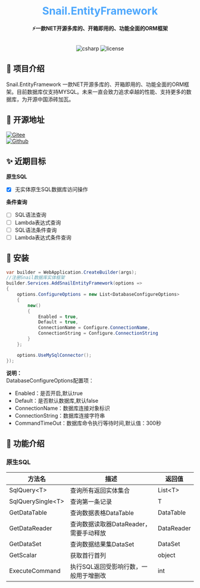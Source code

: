 <div align="center">
	<h1 align="center" style="color:#4da7fd"><b>Snail.EntityFramework</b></h1>
</div>
<div align="center">
<span align="center" style="font-weight:bold" >⚡一款NET开源多库的、开箱即用的、功能全面的ORM框架</span>
</div>
<br>
<p align="center">
<img alt="csharp" src="https://img.shields.io/badge/language-csharp-brightgreen.svg">
<img alt="license" src="https://img.shields.io/badge/license-MIT-blue.svg">
</p>

## 🚩 项目介绍
Snail.EntityFramework 一款NET开源多库的、开箱即用的、功能全面的ORM框架。目前数据库仅支持MYSQL。未来一直会致力追求卓越的性能、支持更多的数据库，为开源中国添砖加瓦。

## 🏅 开源地址
[![Gitee](https://shields.io/badge/Gitee-https://gitee.com/weile0796/Snail.EntityFramework-green?logo=gitee&style=flat&logoColor=red)](https://gitee.com/weile0796/Snail.EntityFramework.git)
<br>
[![Github](https://shields.io/badge/Github-https://github.com/weile0769/Snail.EntityFramework-green?logo=github&style=flat&logoColor=white)](https://github.com/weile0769/Snail.EntityFramework)

## ✨ 近期目标
**原生SQL**
- [x] 无实体原生SQL数据库访问操作

**条件查询**
- [ ] SQL语法查询
- [ ] Lambda表达式查询
- [ ] SQL语法条件查询
- [ ] Lambda表达式条件查询

</dl>

## 🎯 安装
```csharp
var builder = WebApplication.CreateBuilder(args);
//注册Snail数据库实体框架
builder.Services.AddSnailEntityFramework(options =>
{
	options.ConfigureOptions = new List<DatabaseConfigureOptions>
	{
		new()
		{
			Enabled = true,
			Default = true,
			ConnectionName = Configure.ConnectionName,
			ConnectionString = Configure.ConnectionString
		}
	};

	options.UseMySqlConnector();
});
```
**说明：** <br>
DatabaseConfigureOptions配置项：
- Enabled：是否开启,默认true
- Default：是否默认数据库,默认false
- ConnectionName：数据库连接对象标识
- ConnectionString：数据库连接字符串
- CommandTimeOut：数据库命令执行等待时间,默认值：300秒

## 🎉 功能介绍
### **原生SQL**
| 方法名             | 描述                                   | 返回值     |
| ------------------ | -------------------------------------- | ---------- |
| SqlQuery\<T>       | 查询所有返回实体集合                   | List\<T>   |
| SqlQuerySingle\<T> | 查询第一条记录                         | T          |
| GetDataTable       | 查询数据表格DataTable                  | DataTable  |
| GetDataReader      | 查询数据读取器DataReader，需要手动释放 | DataReader |
| GetDataSet         | 查询数据结果集DataSet                  | DataSet    |
| GetScalar          | 获取首行首列                           | object     |
| ExecuteCommand     | 执行SQL返回受影响行数，一般用于增删改  | int        |